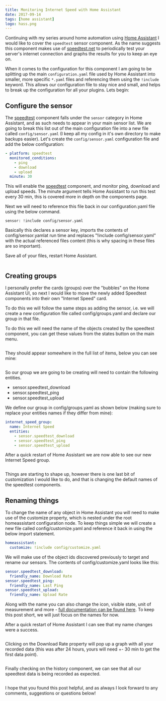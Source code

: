 ```yaml
---
title: Monitoring Internet Speed with Home Assistant
date: 2017-09-14
tags: [home assistant]
logo: hass.png
---
```


Continuing with my series around home automation using [Home Assistant](https://www.home-assistant.io/) I would like to cover the `speedtest` sensor component. As the name suggests this component makes use of [speedtest.net](https://www.speedtest.net/) to periodically test your server's internet connection and graphs the results for you to keep an eye on.

When it comes to the configuration for this component I am going to be splitting up the main `configuration.yaml` file used by Home Assistant into smaller, more specific `*.yaml` files and referencing them using the `!include` keyword. This allows our configuration file to stay nice and small, and helps to break up the configuration for all your plugins. Lets begin:

## Configure the sensor
The [speedtest](https://www.home-assistant.io/integrations/speedtest/) component falls under the `sensor` category in Home Assistant, and as such needs to appear in your main sensor list. We are going to break this list out of the main configuration file into a new file called `config/sensor.yaml` (I keep all my config in it's own directory to make backups easier). Let's create the `config/sensor.yaml` configuration file and add the below configuration:

```yaml
- platform: speedtest
  monitored_conditions:
    - ping
    - download
    - upload
  minute: 30
```

This will enable the [speedtest](https://www.home-assistant.io/integrations/speedtest/) component, and monitor ping, download and upload speeds. The minute argument tells Home Assistant to run this test every 30 min, this is covered more in depth on the components page.

Next we will need to reference this file back in our configuration.yaml file using the below command.

```
sensor: !include config/sensor.yaml
```

Basically this declares a sensor key, imports the contents of config/sensor.yamlat run time and replaces "!include config/sensor.yaml" with the actual referenced files content (this is why spacing in these files are so important).

Save all of your files, restart Home Assistant.

<img src="./001.png" alt="" />

## Creating groups
I personally prefer the cards (groups) over the "bubbles" on the Home Assistant UI, so next I would like to move the newly added Speedtest components into their own "Internet Speed" card.

To do this we will follow the same steps as adding the sensor, i.e. we will create a new configuration file called config/groups.yaml and declare our group in that file.

To do this we will need the name of the objects created by the speedtest component, you can get these values from the states button on the main menu.

<img src="./002.png" alt="" />

They should appear somewhere in the full list of items, below you can see mine:

<img src="./003.png" alt="" />

So our group we are going to be creating will need to contain the following entities.

- sensor.speedtest_download
- sensor.speedtest_ping
- sensor.speedtest_upload

We define our group in config/groups.yaml as shown below (making sure to replace your entities names if they differ from mine):

```yaml
internet_speed_group:
  name: Internet Speed
  entities:
    - sensor.speedtest_download
    - sensor.speedtest_ping
    - sensor.speedtest_upload
```

After a quick restart of Home Assistant we are now able to see our new Internet Speed group.

<img src="./004.png" alt="" />

Things are starting to shape up, however there is one last bit of customization I would like to do, and that is changing the default names of the speedtest components.

## Renaming things
To change the name of any object in Home Assistant you will need to make use of the customize property, which is nested under the root homeassistant configuration node. To keep things simple we will create a new file called config/customize.yaml and reference it back in using the below import statement.

```yaml
homeassistant:
  customize: !include config/customize.yaml
```

We will make use of the object ids discovered previously to target and rename our sensors. The contents of config/customize.yaml looks like this:

```yaml
sensor.speedtest_download:
  friendly_name: Download Rate
sensor.speedtest_ping:
  friendly_name: Last Ping
sensor.speedtest_upload:
  friendly_name: Upload Rate
```

Along with the name you can also change the icon, visible state, unit of measurement and more - [full documentation can be found here](https://www.home-assistant.io/docs/configuration/customizing-devices/). To keep this post short, we will just focus on the names for now.

After a quick restart of Home Assistant I can see that my name changes were a success.

<img src="./005.png" alt="" />

Clicking on the Download Rate property will pop up a graph with all your recorded data (this was after 24 hours, yours will need +- 30 min to get the first data point).

<img src="./006.png" alt="" />

Finally checking on the history component, we can see that all our speedtest data is being recorded as expected.

<img src="./007.png" alt="" />

I hope that you found this post helpful, and as always I look forward to any comments, suggestions or questions below!
